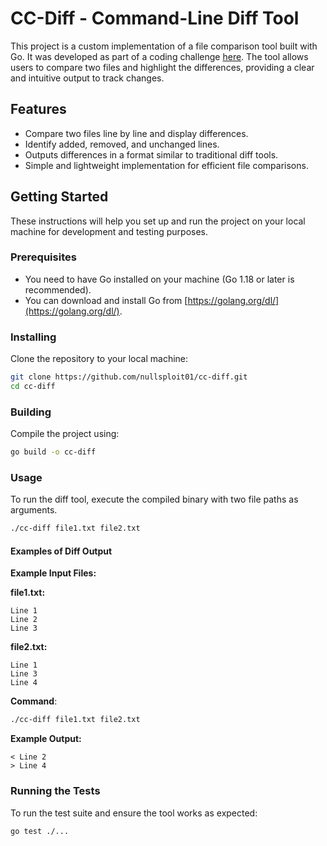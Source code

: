 # CC-Diff - Command-Line Diff Tool

This project is a custom implementation of a file comparison tool built with Go. It was developed as part of a coding challenge [here](https://codingchallenges.fyi/challenges/challenge-diff/). The tool allows users to compare two files and highlight the differences, providing a clear and intuitive output to track changes.

## Features

- Compare two files line by line and display differences.
- Identify added, removed, and unchanged lines.
- Outputs differences in a format similar to traditional diff tools.
- Simple and lightweight implementation for efficient file comparisons.

## Getting Started

These instructions will help you set up and run the project on your local machine for development and testing purposes.

### Prerequisites

- You need to have Go installed on your machine (Go 1.18 or later is recommended).
- You can download and install Go from [https://golang.org/dl/](https://golang.org/dl/).

### Installing

Clone the repository to your local machine:

```bash
git clone https://github.com/nullsploit01/cc-diff.git
cd cc-diff
```

### Building

Compile the project using:

```bash
go build -o cc-diff
```

### Usage

To run the diff tool, execute the compiled binary with two file paths as arguments.

```bash
./cc-diff file1.txt file2.txt
```

#### Examples of Diff Output

**Example Input Files:**

**file1.txt:**

```
Line 1
Line 2
Line 3
```

**file2.txt:**

```
Line 1
Line 3
Line 4
```

**Command**:

```bash
./cc-diff file1.txt file2.txt
```

**Example Output:**

```
< Line 2
> Line 4
```

### Running the Tests

To run the test suite and ensure the tool works as expected:

```bash
go test ./...
```
